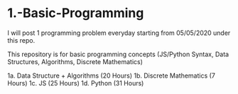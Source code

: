 # 1.-Basic-Programming
I will post 1 programming problem everyday starting from 05/05/2020 under this repo.

This repository is for basic programming concepts (JS/Python Syntax, Data Structures, Algorithms, Discrete Mathematics)

1a. Data Structure + Algorithms (20 Hours)
1b. Discrete Mathematics (7 Hours)
1c. JS (25 Hours)
1d. Python (31 Hours)

